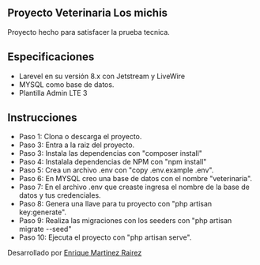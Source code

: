 

## Proyecto Veterinaria Los michis

Proyecto hecho para satisfacer la prueba tecnica.

## Especificaciones
- Larevel en su versión 8.x con Jetstream y LiveWire
- MYSQL como base de datos.
- Plantilla Admin LTE 3

## Instrucciones
- Paso 1: Clona o descarga el proyecto.
- Paso 3: Entra a la raiz del proyecto.
- Paso 3: Instala las dependencias con "composer install"
- Paso 4: Instalala dependencias de NPM con "npm install"
- Paso 5: Crea un archivo .env con "copy .env.example .env".
- Paso 6: En MYSQL creo una base de datos con el nombre "veterinaria".
- Paso 7: En el archivo .env que creaste ingresa el nombre de la base de datos y tus credenciales.
- Paso 8: Genera una llave para tu proyecto con "php artisan key:generate".
- Paso 9: Realiza las migraciones con los seeders con "php artisan migrate --seed"
- Paso 10: Ejecuta el proyecto con "php artisan serve".

Desarrollado por [Enrique Martinez Rairez](https://quiquem.github.io/portafolio/)
